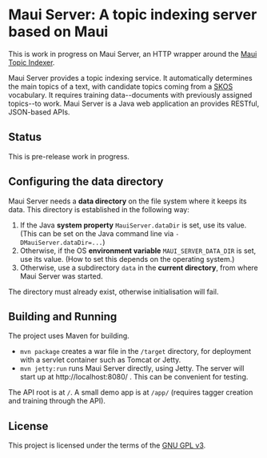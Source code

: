 # Maui Server: A topic indexing server based on Maui

This is work in progress on Maui Server, an HTTP wrapper around the [Maui Topic Indexer](https://github.com/zelandiya/maui).

Maui Server provides a topic indexing service. It automatically determines the main topics of a text, with candidate topics coming from a [SKOS](http://www.w3.org/2004/02/skos/) vocabulary. It requires training data--documents with previously assigned topics--to work. Maui Server is a Java web application an provides RESTful, JSON-based APIs.

## Status

This is pre-release work in progress.

## Configuring the data directory

Maui Server needs a **data directory** on the file system where it keeps its data. This directory is established in the following way:

1. If the Java **system property** `MauiServer.dataDir` is set, use its value. (This can be set on the Java command line via `-DMauiServer.dataDir=...`)
2. Otherwise, if the OS **environment variable** `MAUI_SERVER_DATA_DIR` is set, use its value. (How to set this depends on the operating system.)
3. Otherwise, use a subdirectory `data` in the **current directory**, from where Maui Server was started.

The directory must already exist, otherwise initialisation will fail.

## Building and Running

The project uses Maven for building.

- `mvn package` creates a war file in the `/target` directory, for deployment with a servlet container such as Tomcat or Jetty.
- `mvn jetty:run` runs Maui Server directly, using Jetty. The server will start up at http://localhost:8080/ . This can be convenient for testing.

The API root is at `/`. A small demo app is at `/app/` (requires tagger creation and training through the API).

## License

This project is licensed under the terms of the [GNU GPL v3](http://www.gnu.org/licenses/gpl.html).
